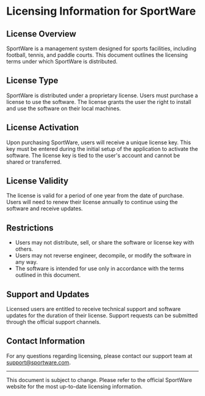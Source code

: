 # Licensing Information for SportWare

## License Overview

SportWare is a management system designed for sports facilities, including football, tennis, and paddle courts. This document outlines the licensing terms under which SportWare is distributed.

## License Type

SportWare is distributed under a proprietary license. Users must purchase a license to use the software. The license grants the user the right to install and use the software on their local machines.

## License Activation

Upon purchasing SportWare, users will receive a unique license key. This key must be entered during the initial setup of the application to activate the software. The license key is tied to the user's account and cannot be shared or transferred.

## License Validity

The license is valid for a period of one year from the date of purchase. Users will need to renew their license annually to continue using the software and receive updates.

## Restrictions

- Users may not distribute, sell, or share the software or license key with others.
- Users may not reverse engineer, decompile, or modify the software in any way.
- The software is intended for use only in accordance with the terms outlined in this document.

## Support and Updates

Licensed users are entitled to receive technical support and software updates for the duration of their license. Support requests can be submitted through the official support channels.

## Contact Information

For any questions regarding licensing, please contact our support team at [support@sportware.com](mailto:support@sportware.com).

---

This document is subject to change. Please refer to the official SportWare website for the most up-to-date licensing information.